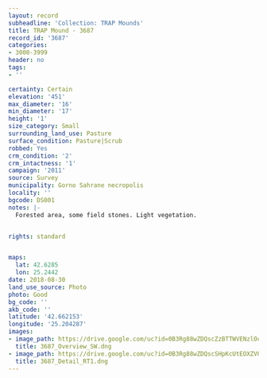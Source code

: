 ```yaml
---
layout: record
subheadline: 'Collection: TRAP Mounds'
title: TRAP Mound - 3687
record_id: '3687'
categories:
- 3000-3999
header: no
tags:
- ''

certainty: Certain
elevation: '451'
max_diameter: '16'
min_diameter: '17'
height: '1'
size_category: Small
surrounding_land_use: Pasture
surface_condition: Pasture|Scrub
robbed: Yes
crm_condition: '2'
crm_intactness: '1'
campaign: '2011'
source: Survey
municipality: Gorno Sahrane necropolis
locality: ''
bgcode: DS001
notes: |-
  Forested area, some field stones. Light vegetation.


rights: standard


maps:
  lat: 42.6285
  lon: 25.2442
date: 2018-08-30
land_use_source: Photo
photo: Good
bg_code: ''
akb_code: ''
latitude: '42.662153'
longitude: '25.204287'
images:
- image_path: https://drive.google.com/uc?id=0B3Rg88wZDQscZzBTTWVENzlOcm8
  title: 3687_Overview_SW.dng
- image_path: https://drive.google.com/uc?id=0B3Rg88wZDQscSHpKcUtEOXZVQ28
  title: 3687_Detail_RT1.dng
---
```

